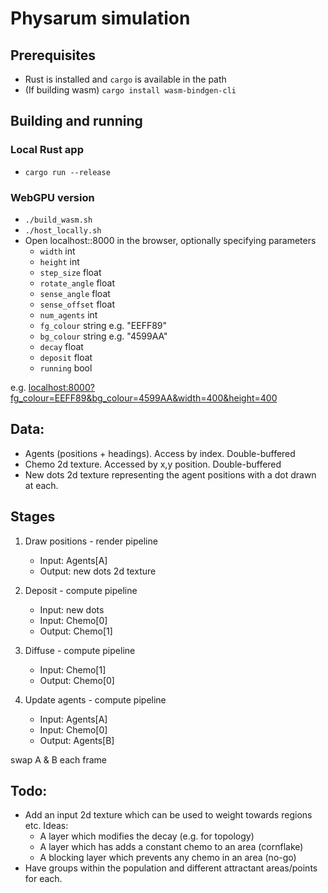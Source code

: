 
# Physarum simulation

## Prerequisites
- Rust is installed and `cargo` is available in the path
- (If building wasm) `cargo install wasm-bindgen-cli`

## Building and running
### Local Rust app
- `cargo run --release`

### WebGPU version
- `./build_wasm.sh`
- `./host_locally.sh`
- Open localhost::8000 in the browser, optionally specifying parameters
  - `width` int
  - `height` int
  - `step_size` float
  - `rotate_angle` float
  - `sense_angle` float
  - `sense_offset` float
  - `num_agents` int
  - `fg_colour` string e.g. "EEFF89"
  - `bg_colour` string e.g. "4599AA"
  - `decay` float
  - `deposit` float
  - `running` bool

e.g. <localhost:8000?fg_colour=EEFF89&bg_colour=4599AA&width=400&height=400>

## Data:
- Agents (positions + headings).  Access by index.  Double-buffered
- Chemo 2d texture.  Accessed by x,y position. Double-buffered
- New dots 2d texture representing the agent positions with a dot drawn at each.

## Stages

1. Draw positions - render pipeline
   - Input: Agents[A]
   - Output: new dots 2d texture

2. Deposit - compute pipeline
   - Input: new dots
   - Input: Chemo[0]
   - Output: Chemo[1]

3. Diffuse - compute pipeline
   - Input: Chemo[1]
   - Output: Chemo[0]

4. Update agents - compute pipeline
   - Input: Agents[A]
   - Input: Chemo[0]
   - Output: Agents[B]

swap A & B each frame


## Todo:
- Add an input 2d texture which can be used to weight towards regions etc. Ideas:
  - A layer which modifies the decay (e.g. for topology)
  - A layer which has adds a constant chemo to an area (cornflake)
  - A blocking layer which prevents any chemo in an area (no-go)
- Have groups within the population and different attractant areas/points for each.